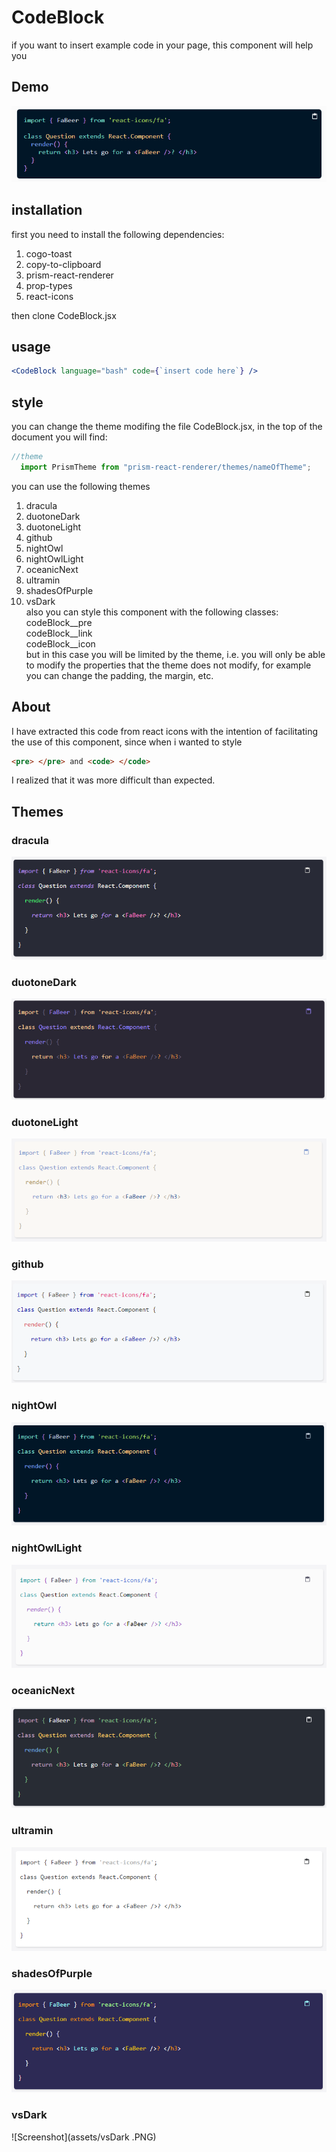 # CodeBlock

if you want to insert example code in your page, this component will help you

## Demo
![Screenshot](assets/Capture.PNG)

## installation

first you need to install the following dependencies: <br />
1. cogo-toast <br />
2. copy-to-clipboard<br />
3. prism-react-renderer<br />
4. prop-types<br />
5. react-icons<br />

then clone CodeBlock.jsx

## usage 

```jsx 
<CodeBlock language="bash" code={`insert code here`} />
```
## style
you can change the theme modifing the file CodeBlock.jsx, in the top of the document you will find:
```jsx 
//theme
  import PrismTheme from "prism-react-renderer/themes/nameOfTheme";
```
you can use the following themes
1. dracula
2. duotoneDark
3. duotoneLight
4. github
5. nightOwl
6. nightOwlLight
7. oceanicNext
8. ultramin
9. shadesOfPurple
10. vsDark <br />
also you can style this component with the following classes: <br />
codeBlock__pre<br />
codeBlock__link<br />
codeBlock__icon<br />
but in this case you will be limited by the theme, i.e. you will only be able to modify the properties that the theme does not modify, for example you can change the padding, the margin, etc.

## About
 I have extracted this code from react icons with the intention of facilitating the use of this component, since when i wanted to style 
 ```html
<pre> </pre> and <code> </code>
 ```
  I realized that it was more difficult than expected.

## Themes
### dracula
![Screenshot](assets/dracula.PNG)
### duotoneDark
![Screenshot](assets/duotoneDark.PNG)
### duotoneLight
![Screenshot](assets/duotoneLight.PNG)
### github
![Screenshot](assets/github.PNG)
### nightOwl
![Screenshot](assets/nightOwl.PNG)
### nightOwlLight
![Screenshot](assets/nightOwlLight.PNG)
### oceanicNext
![Screenshot](assets/oceanicNext.PNG)
### ultramin
![Screenshot](assets/ultramin.PNG)
### shadesOfPurple
![Screenshot](assets/shadesOfPurple.PNG)
### vsDark
![Screenshot](assets/vsDark .PNG)
